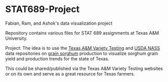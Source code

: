 # STAT689-Project
Fabian, Ram, and Ashok's data visualization project

Repository contains various files for STAT 689 assignments at Texas A&M University. 

Project:
The idea is to use the [Texas A&M Variety Testing](http://varietytesting.tamu.edu/grainsorghum/) and [USDA NASS](https://quickstats.nass.usda.gov/) data repositories on [grain sorghum](https://www.sorghumcheckoff.com/sorghum-101/) production to visualize sorghum grain yield and production trends for the state of Texas. 

This could be shared/published via the Texas A&M Variety Testing websites or on its own and serve as a great resource for Texas farmers.









